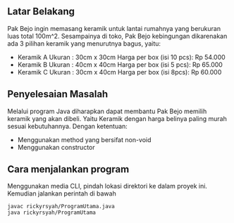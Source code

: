 ## Latar Belakang
Pak Bejo ingin memasang keramik untuk lantai rumahnya yang berukuran luas total 100m^2.
Sesampainya di toko, Pak Bejo kebingungan dikarenakan ada 3 pilihan keramik yang menurutnya bagus, yaitu:
* Keramik A
    Ukuran : 30cm x 30cm
    Harga per box (isi 10 pcs): Rp 54.000
* Keramik B
    Ukuran : 40cm x 40cm
    Harga per box (isi 5 pcs): Rp 65.000
* Keramik C
    Ukuran : 30cm x 40cm
    Harga per box (isi 8pcs): Rp 60.000

## Penyelesaian Masalah 
Melalui program Java diharapkan dapat membantu Pak Bejo memilih keramik yang akan dibeli.
Yaitu Keramik dengan harga belinya paling murah sesuai kebutuhannya.
Dengan ketentuan:
* Menggunakan method yang bersifat non-void
* Menggunakan constructor

## Cara menjalankan program
Menggunakan media CLI, pindah lokasi direktori ke dalam proyek ini.
Kemudian jalankan perintah di bawah
```
javac rickyrsyah/ProgramUtama.java
java rickyrsyah/ProgramUtama
```
